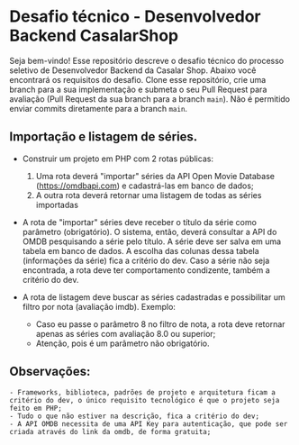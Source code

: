 # Desafio técnico - Desenvolvedor Backend CasalarShop

Seja bem-vindo!
Esse repositório descreve o desafio técnico do processo seletivo de Desenvolvedor Backend da Casalar Shop. Abaixo você encontrará os requisitos do desafio.
Clone esse repositório, crie uma branch para a sua implementação e submeta o seu Pull Request para avaliação (Pull Request da sua branch para a branch `main`). Não é permitido enviar commits diretamente para a branch `main`.

## Importação e listagem de séries.

- Construir um projeto em PHP com 2 rotas públicas:
  1. Uma rota deverá "importar" séries da API Open Movie Database (https://omdbapi.com) e cadastrá-las em banco de dados;
  2. A outra rota deverá retornar uma listagem de todas as séries importadas

- A rota de "importar" séries deve receber o título da série como parâmetro (obrigatório). O sistema, então, deverá consultar a API do OMDB pesquisando a série pelo título. A série deve ser salva em uma tabela em banco de dados. A escolha das colunas dessa tabela (informações da série) fica a critério do dev. Caso a série não seja encontrada, a rota deve ter comportamento condizente, também a critério do dev.

- A rota de listagem deve buscar as séries cadastradas e possibilitar um filtro por nota (avaliação imdb). Exemplo:
  - Caso eu passe o parâmetro 8 no filtro de nota, a rota deve retornar apenas as séries com avaliação 8.0 ou superior;
  - Atenção, pois é um parâmetro não obrigatório.

## Observações:
    - Frameworks, biblioteca, padrões de projeto e arquitetura ficam a critério do dev, o único requisito tecnológico é que o projeto seja feito em PHP;
    - Tudo o que não estiver na descrição, fica a critério do dev;
    - A API OMDB necessita de uma API Key para autenticação, que pode ser criada através do link da omdb, de forma gratuita;
